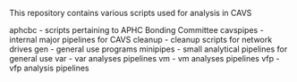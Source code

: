 This repository contains various scripts used for analysis in CAVS


aphcbc    - scripts pertaining to APHC Bonding Committee
cavspipes - internal major pipelines for CAVS
cleanup   - cleanup scripts for network drives
gen       - general use programs
minipipes - small analytical pipelines for general use
var       - var analyses pipelines
vm        - vm analyses pipelines
vfp       - vfp analysis pipelines
